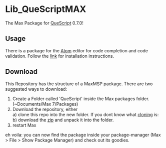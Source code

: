 # Lib_QueScriptMAX
The Max Package for [QueScript](https://github.com/maybites/Lib_QueScript/wiki/QS-Introduction) 0.7.0!

## Usage

There is a package for the [Atom](https://atom.io/) editor for code completion and code validation. Follow the [link](https://github.com/maybites/atom_QueScript_package) for installation instructions.


## Download

This Repository has the structure of a MaxMSP package. There are two suggested ways to download:

1. Create a Folder called 'QueScript' inside the Max packages folder. (~Documents/Max 7/Packages)  
2. Download the repository, either  
a) clone this repo into the new folder. If you dont know what [cloning](https://help.github.com/articles/cloning-a-repository/) is:  
b) download the [zip](https://github.com/maybites/Lib_QueScriptMAX/releases) and unpack it into the folder.  
3. restart Max  

eh voila: you can now find the package inside your package-manager (Max > File > Show Package Manager) and check out its goodies.


